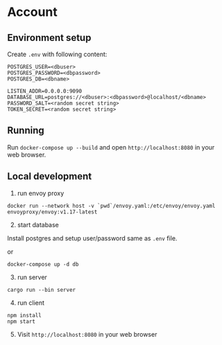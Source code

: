 # Account

## Environment setup

Create `.env` with following content:

```
POSTGRES_USER=<dbuser>
POSTGRES_PASSWORD=<dbpassword>
POSTGRES_DB=<dbname>

LISTEN_ADDR=0.0.0.0:9090
DATABASE_URL=postgres://<dbuser>:<dbpassword>@localhost/<dbname>
PASSWORD_SALT=<random secret string>
TOKEN_SECRET=<random secret string>
```

## Running

Run `docker-compose up --build` and open `http://localhost:8080` in your web browser.

## Local development

1. run envoy proxy

```
docker run --network host -v `pwd`/envoy.yaml:/etc/envoy/envoy.yaml envoyproxy/envoy:v1.17-latest
```

2. start database

Install postgres and setup user/password same as `.env` file.

or

```
docker-compose up -d db
```

3. run server

```
cargo run --bin server
```

4. run client

```
npm install
npm start
```

5. Visit `http://localhost:8080` in your web browser
